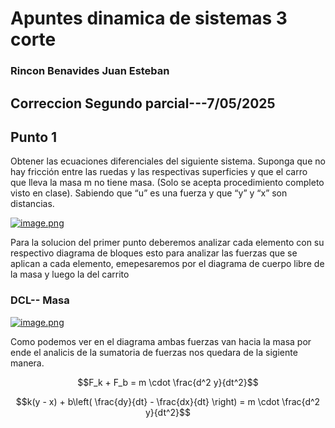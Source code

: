 # Apuntes dinamica de sistemas 3 corte 
### Rincon Benavides Juan Esteban 
## Correccion Segundo parcial---7/05/2025
## Punto 1
Obtener las ecuaciones diferenciales del siguiente sistema. Suponga que no hay fricción entre las ruedas y las respectivas superficies y que el carro que lleva la masa m no tiene masa. (Solo se acepta procedimiento completo visto en clase). Sabiendo que “u” es una fuerza y que “y” y “x” son distancias.

[![image.png](https://i.postimg.cc/28TjWsQg/image.png)](https://postimg.cc/tYZHQmmz)

Para la solucion del primer punto deberemos analizar cada elemento con su respectivo diagrama de bloques esto para analizar las fuerzas que se aplican a cada elemento, emepesaremos por el diagrama de cuerpo libre de la masa y luego la del carrito 

### DCL-- Masa

[![image.png](https://i.postimg.cc/hjG1fv9p/image.png)](https://postimg.cc/p9gFS2cF)

Como podemos ver en el diagrama ambas fuerzas van hacia la masa por ende el analicis de la sumatoria de fuerzas nos quedara de la sigiente manera.

$$F_k + F_b = m \cdot \frac{d^2 y}{dt^2}$$

$$k(y - x) + b\left( \frac{dy}{dt} - \frac{dx}{dt} \right) = m \cdot \frac{d^2 y}{dt^2}$$


